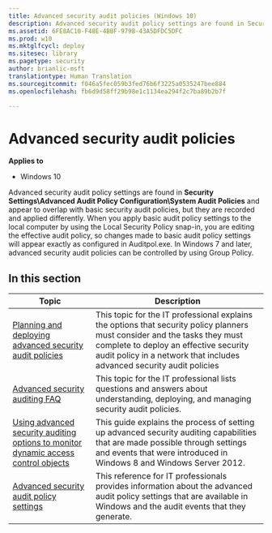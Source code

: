 ```yaml
---
title: Advanced security audit policies (Windows 10)
description: Advanced security audit policy settings are found in Security Settings\\Advanced Audit Policy Configuration\\System Audit Policies and appear to overlap with basic security audit policies, but they are recorded and applied differently.
ms.assetid: 6FE8AC10-F48E-4BBF-979B-43A5DFDC5DFC
ms.prod: w10
ms.mktglfcycl: deploy
ms.sitesec: library
ms.pagetype: security
author: brianlic-msft
translationtype: Human Translation
ms.sourcegitcommit: f046a5fec059b3fed76b6f3225a0535247bee884
ms.openlocfilehash: fb6d9d58ff29b98e1c1134ea294f2c7ba89b2b7f

---
```


# Advanced security audit policies

**Applies to**
-   Windows 10

Advanced security audit policy settings are found in **Security Settings\\Advanced Audit Policy Configuration\\System Audit Policies** and appear to overlap with basic security audit policies, but they are recorded and applied differently.
When you apply basic audit policy settings to the local computer by using the Local Security Policy snap-in, you are editing the effective audit policy, so changes made to basic audit policy settings will appear exactly as configured in Auditpol.exe. In Windows 7 and later, advanced security audit policies can be controlled by using Group Policy.

## In this section

| Topic | Description |
| - | - |
| [Planning and deploying advanced security audit policies](planning-and-deploying-advanced-security-audit-policies.md) | This topic for the IT professional explains the options that security policy planners must consider and the tasks they must complete to deploy an effective security audit policy in a network that includes advanced security audit policies |
| [Advanced security auditing FAQ](advanced-security-auditing-faq.md) | This topic for the IT professional lists questions and answers about understanding, deploying, and managing security audit policies.
| [Using advanced security auditing options to monitor dynamic access control objects](using-advanced-security-auditing-options-to-monitor-dynamic-access-control-objects.md) | This guide explains the process of setting up advanced security auditing capabilities that are made possible through settings and events that were introduced in Windows 8 and Windows Server 2012.
| [Advanced security audit policy settings](advanced-security-audit-policy-settings.md) | This reference for IT professionals provides information about the advanced audit policy settings that are available in Windows and the audit events that they generate.



<!--HONumber=Jun16_HO4-->


